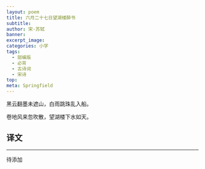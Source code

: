 ```yaml
---
layout: poem
title: 六月二十七日望湖楼醉书
subtitle: 
author: 宋·苏轼
banner: 
excerpt_image: 
categories: 小学
tags:
  - 部编版
  - 必背
  - 古诗词
  - 宋诗
top: 
meta: Springfield
---
```


黑云翻墨未遮山，白雨跳珠乱入船。

卷地风来忽吹散，望湖楼下水如天。

## 译文

---

待添加
